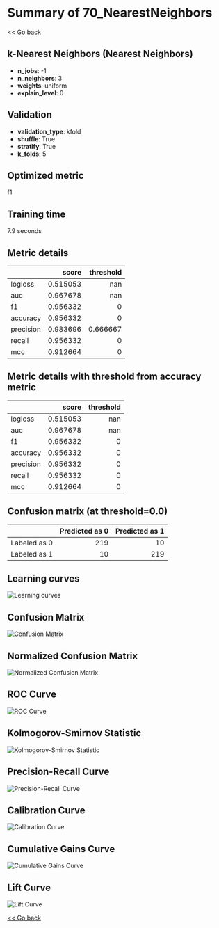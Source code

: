 # Summary of 70_NearestNeighbors

[<< Go back](../README.md)


## k-Nearest Neighbors (Nearest Neighbors)
- **n_jobs**: -1
- **n_neighbors**: 3
- **weights**: uniform
- **explain_level**: 0

## Validation
 - **validation_type**: kfold
 - **shuffle**: True
 - **stratify**: True
 - **k_folds**: 5

## Optimized metric
f1

## Training time

7.9 seconds

## Metric details
|           |    score |   threshold |
|:----------|---------:|------------:|
| logloss   | 0.515053 |  nan        |
| auc       | 0.967678 |  nan        |
| f1        | 0.956332 |    0        |
| accuracy  | 0.956332 |    0        |
| precision | 0.983696 |    0.666667 |
| recall    | 0.956332 |    0        |
| mcc       | 0.912664 |    0        |


## Metric details with threshold from accuracy metric
|           |    score |   threshold |
|:----------|---------:|------------:|
| logloss   | 0.515053 |         nan |
| auc       | 0.967678 |         nan |
| f1        | 0.956332 |           0 |
| accuracy  | 0.956332 |           0 |
| precision | 0.956332 |           0 |
| recall    | 0.956332 |           0 |
| mcc       | 0.912664 |           0 |


## Confusion matrix (at threshold=0.0)
|              |   Predicted as 0 |   Predicted as 1 |
|:-------------|-----------------:|-----------------:|
| Labeled as 0 |              219 |               10 |
| Labeled as 1 |               10 |              219 |

## Learning curves
![Learning curves](learning_curves.png)
## Confusion Matrix

![Confusion Matrix](confusion_matrix.png)


## Normalized Confusion Matrix

![Normalized Confusion Matrix](confusion_matrix_normalized.png)


## ROC Curve

![ROC Curve](roc_curve.png)


## Kolmogorov-Smirnov Statistic

![Kolmogorov-Smirnov Statistic](ks_statistic.png)


## Precision-Recall Curve

![Precision-Recall Curve](precision_recall_curve.png)


## Calibration Curve

![Calibration Curve](calibration_curve_curve.png)


## Cumulative Gains Curve

![Cumulative Gains Curve](cumulative_gains_curve.png)


## Lift Curve

![Lift Curve](lift_curve.png)



[<< Go back](../README.md)

